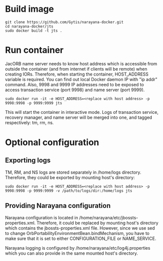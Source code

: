 # Build image

    git clone https://github.com/Gytis/narayana-docker.git
    cd narayana-docker/jts
    sudo docker build -t jts .

# Run container

JacORB name server needs to know host address which is accessible from outside the container (and from internet if clients will be remote) when creating IORs. Therefore, when starting the container, HOST_ADDRESS variable is required. You can find out local Docker daemon IP with "ip addr" command.
Also, 9998 and 9999 IP addresses need to be exposed to access transaction service (port 9998) and name server (port 9999).

    sudo docker run -it -e HOST_ADDRESS=<replace with host address> -p 9998:9998 -p 9999:9999 jts

This will start the container in interactive mode. Logs of transaction service, recovery manager, and name server will be merged into one, and tagged respectively: tm, rm, ns.

# Optional configuration

## Exporting logs

TM, RM, and NS logs are stored separately in /home/logs directory. Therefore, they could be exported by mounting host's directory:

    sudo docker run -it -e HOST_ADDRESS=<replace with host address> -p 9998:9998 -p 9999:9999 -v /path/to/logs/dir:/home/logs jts

## Providing Narayana configuration

Narayana configuration is located in /home/narayana/etc/jbossts-properties.xml. Therefore, it could be replaced by mounting host's directory which contains the jbossts-properties.xml file. However, since we use sed to change OrbPortabilityEnvironmentBean.bindMechanism, you have to make sure that it is set to either CONFIGURATION_FILE or NAME_SERVICE.

Narayana logging is configured by /home/narayana/etc/log4j.properties which you can also provide in the same mounted host's directory.
